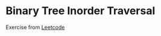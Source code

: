 # Binary Tree Inorder Traversal

Exercise from [Leetcode](https://leetcode.com/problems/binary-tree-inorder-traversal/description/)